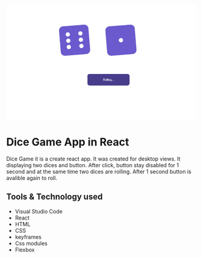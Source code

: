 ![DiceGame](src/img/github-main.png)
# Dice Game App in React

Dice Game it is a create react app. It was created for desktop views. It displaying two dices and button.
After click, button stay disabled for 1 second and at the same time two dices are rolling. After 1 second
button is avalible again to roll.

## Tools & Technology used

- Visual Studio Code
- React
- HTML
- CSS
- keyframes
- Css modules
- Flexbox
